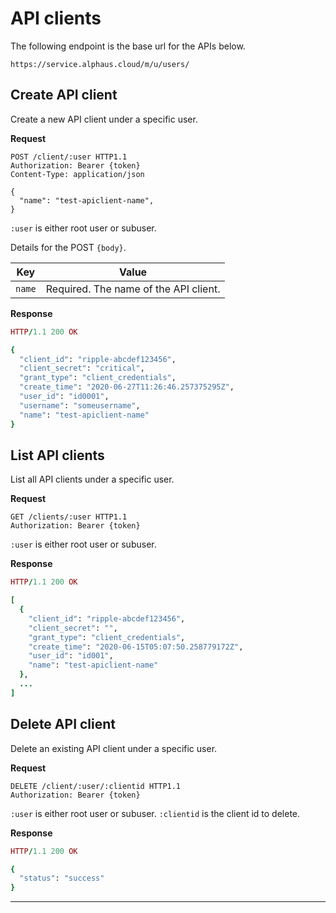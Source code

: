 # API clients

The following endpoint is the base url for the APIs below.

```
https://service.alphaus.cloud/m/u/users/
```

## Create API client

Create a new API client under a specific user.

**Request**

```http
POST /client/:user HTTP1.1
Authorization: Bearer {token}
Content-Type: application/json

{
  "name": "test-apiclient-name",
}
```

`:user` is either root user or subuser.

Details for the POST `{body}`.

| Key    | Value                                 |
| ------ | ------------------------------------- |
| `name` | Required. The name of the API client. |

**Response**

```ruby
HTTP/1.1 200 OK

{
  "client_id": "ripple-abcdef123456",
  "client_secret": "critical",
  "grant_type": "client_credentials",
  "create_time": "2020-06-27T11:26:46.257375295Z",
  "user_id": "id0001",
  "username": "someusername",
  "name": "test-apiclient-name"
}
```

## List API clients

List all API clients under a specific user.

**Request**

```http
GET /clients/:user HTTP1.1
Authorization: Bearer {token}
```

`:user` is either root user or subuser.

**Response**

```ruby
HTTP/1.1 200 OK

[
  {
    "client_id": "ripple-abcdef123456",
    "client_secret": "",
    "grant_type": "client_credentials",
    "create_time": "2020-06-15T05:07:50.258779172Z",
    "user_id": "id001",
    "name": "test-apiclient-name"
  },
  ...
]
```

## Delete API client

Delete an existing API client under a specific user.

**Request**

```http
DELETE /client/:user/:clientid HTTP1.1
Authorization: Bearer {token}
```

`:user` is either root user or subuser. `:clientid` is the client id to delete.

**Response**

```ruby
HTTP/1.1 200 OK

{
  "status": "success"
}
```

---

